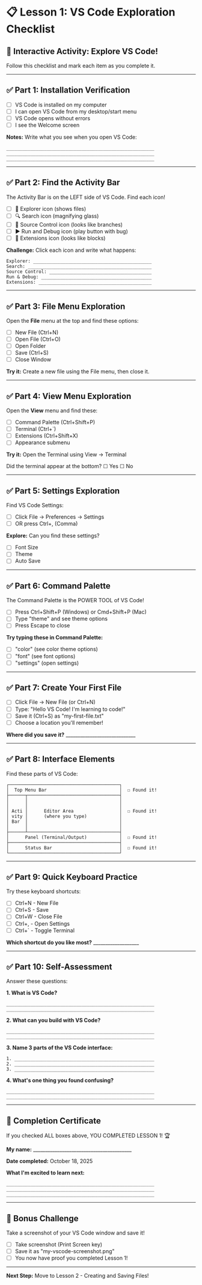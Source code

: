# 📋 Lesson 1: VS Code Exploration Checklist

## 🎯 Interactive Activity: Explore VS Code!

Follow this checklist and mark each item as you complete it.

---

## ✅ Part 1: Installation Verification

- [ ] VS Code is installed on my computer
- [ ] I can open VS Code from my desktop/start menu
- [ ] VS Code opens without errors
- [ ] I see the Welcome screen

**Notes:** Write what you see when you open VS Code:
```
_______________________________________________________
_______________________________________________________
_______________________________________________________
```

---

## ✅ Part 2: Find the Activity Bar

The Activity Bar is on the LEFT side of VS Code. Find each icon!

- [ ] 📁 Explorer icon (shows files)
- [ ] 🔍 Search icon (magnifying glass)
- [ ] 🔀 Source Control icon (looks like branches)
- [ ] ▶️ Run and Debug icon (play button with bug)
- [ ] 🧩 Extensions icon (looks like blocks)

**Challenge:** Click each icon and write what happens:
```
Explorer: ____________________________________________
Search: ______________________________________________
Source Control: ______________________________________
Run & Debug: _________________________________________
Extensions: __________________________________________
```

---

## ✅ Part 3: File Menu Exploration

Open the **File** menu at the top and find these options:

- [ ] New File (Ctrl+N)
- [ ] Open File (Ctrl+O)
- [ ] Open Folder
- [ ] Save (Ctrl+S)
- [ ] Close Window

**Try it:** Create a new file using the File menu, then close it.

---

## ✅ Part 4: View Menu Exploration

Open the **View** menu and find these:

- [ ] Command Palette (Ctrl+Shift+P)
- [ ] Terminal (Ctrl+`)
- [ ] Extensions (Ctrl+Shift+X)
- [ ] Appearance submenu

**Try it:** Open the Terminal using View → Terminal

Did the terminal appear at the bottom? ☐ Yes ☐ No

---

## ✅ Part 5: Settings Exploration

Find VS Code Settings:

- [ ] Click File → Preferences → Settings
- [ ] OR press Ctrl+, (Comma)

**Explore:** Can you find these settings?
- [ ] Font Size
- [ ] Theme
- [ ] Auto Save

---

## ✅ Part 6: Command Palette

The Command Palette is the POWER TOOL of VS Code!

- [ ] Press Ctrl+Shift+P (Windows) or Cmd+Shift+P (Mac)
- [ ] Type "theme" and see theme options
- [ ] Press Escape to close

**Try typing these in Command Palette:**
- [ ] "color" (see color theme options)
- [ ] "font" (see font options)
- [ ] "settings" (open settings)

---

## ✅ Part 7: Create Your First File

- [ ] Click File → New File (or Ctrl+N)
- [ ] Type: "Hello VS Code! I'm learning to code!"
- [ ] Save it (Ctrl+S) as "my-first-file.txt"
- [ ] Choose a location you'll remember!

**Where did you save it?** _____________________________

---

## ✅ Part 8: Interface Elements

Find these parts of VS Code:

```
┌─────────────────────────────────────────┐
│  Top Menu Bar                           │  ☐ Found it!
├──────┬──────────────────────────────────┤
│      │                                  │
│      │                                  │
│ Acti │      Editor Area                 │  ☐ Found it!
│ vity │      (where you type)            │
│ Bar  │                                  │
│      │                                  │
├──────┴──────────────────────────────────┤
│      Panel (Terminal/Output)            │  ☐ Found it!
├─────────────────────────────────────────┤
│      Status Bar                         │  ☐ Found it!
└─────────────────────────────────────────┘
```

---

## ✅ Part 9: Quick Keyboard Practice

Try these keyboard shortcuts:

- [ ] Ctrl+N - New File
- [ ] Ctrl+S - Save
- [ ] Ctrl+W - Close File
- [ ] Ctrl+, - Open Settings
- [ ] Ctrl+` - Toggle Terminal

**Which shortcut do you like most?** ___________________

---

## ✅ Part 10: Self-Assessment

Answer these questions:

**1. What is VS Code?**
```
_______________________________________________________
_______________________________________________________
```

**2. What can you build with VS Code?**
```
_______________________________________________________
_______________________________________________________
```

**3. Name 3 parts of the VS Code interface:**
```
1. ____________________________________________________
2. ____________________________________________________
3. ____________________________________________________
```

**4. What's one thing you found confusing?**
```
_______________________________________________________
_______________________________________________________
```

---

## 🎉 Completion Certificate

If you checked ALL boxes above, YOU COMPLETED LESSON 1! 🏆

**My name:** _________________________________________

**Date completed:** October 18, 2025

**What I'm excited to learn next:**
```
_______________________________________________________
_______________________________________________________
_______________________________________________________
```

---

## 📸 Bonus Challenge

Take a screenshot of your VS Code window and save it!

- [ ] Take screenshot (Print Screen key)
- [ ] Save it as "my-vscode-screenshot.png"
- [ ] You now have proof you completed Lesson 1!

---

**Next Step:** Move to Lesson 2 - Creating and Saving Files!
